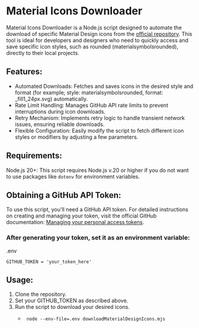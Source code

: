# Material Icons Downloader

Material Icons Downloader is a Node.js script designed to automate the download of specific Material Design icons from the [official repository](https://github.com/google/material-design-icons/). This tool is ideal for developers and designers who need to quickly access and save specific icon styles, such as rounded (materialsymbolsrounded), directly to their local projects.

## Features:

-  Automated Downloads: Fetches and saves icons in the desired style and format (for example; style: materialsymbolsrounded, format: _fill1_24px.svg) automatically.
-  Rate Limit Handling: Manages GitHub API rate limits to prevent interruptions during icon downloads.
-  Retry Mechanism: Implements retry logic to handle transient network issues, ensuring reliable downloads.
-  Flexible Configuration: Easily modify the script to fetch different icon styles or modifiers by adjusting a few parameters.

## Requirements:

Node.js 20+: This script requires Node.js v.20 or higher if you do not want to use packages like `dotenv` for environment variables.

## Obtaining a GitHub API Token:

To use this script, you'll need a GitHub API token. For detailed instructions on creating and managing your token, visit the official GitHub documentation: [Managing your personal access tokens](https://docs.github.com/en/authentication/keeping-your-account-and-data-secure/managing-your-personal-access-tokens#about-personal-access-tokens).

### After generating your token, set it as an environment variable:

.env
```.env
GITHUB_TOKEN = 'your_token_here'
```

## Usage:

1.  Clone the repository.
2.  Set your GITHUB_TOKEN as described above.
3.  Run the script to download your desired icons.
    *  ```batch
        node --env-file=.env downloadMaterialDesignIcons.mjs
        ```
